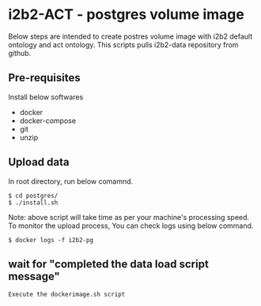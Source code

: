 # i2b2-ACT - postgres volume image
Below steps are intended to create postres volume image with i2b2 default ontology and act ontology. This scripts pulls i2b2-data repository from github.

## Pre-requisites 
Install below softwares
* docker
* docker-compose
* git
* unzip

## Upload data
In root directory, run below comamnd.
```
$ cd postgres/ 
$ ./install.sh
```

Note: above script will take time as per your machine's processing speed. To monitor the upload process, You can check logs using below command.
```
$ docker logs -f i2b2-pg
```
## wait for "completed the data load script message"

```
Execute the dockerimage.sh script
```
